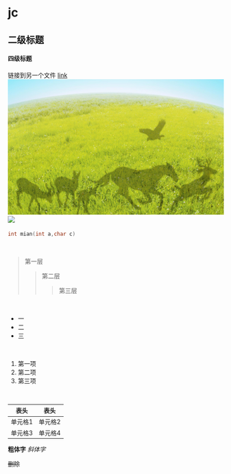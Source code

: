 # jc
## 二级标题
#### 四级标题
链接到另一个文件 [link](second.md)
<br>
<img src="1.jpg">
<br>
<img src="https://gimg2.baidu.com/image_search/src=http%3A%2F%2Fupload-images.jianshu.io%2Fupload_images%2F14796736-51b118e1317fb7da.jpg&refer=http%3A%2F%2Fupload-images.jianshu.io&app=2002&size=f9999,10000&q=a80&n=0&g=0n&fmt=jpeg?sec=1622274617&t=e273d5b2914563654306942cc3297bfa">
<br>
```c
int mian(int a,char c)
```

<br>

>第一层
>>第二层
>>>第三层
<br>

* 一
* 二
* 三


<br>

1. 第一项
2. 第二项
3. 第三项


<br>

| 表头 | 表头 |
| ---- | ---- |
| 单元格1 | 单元格2 |
| 单元格3 | 单元格4 |



__粗体字__
_斜体字_


~~删除~~

